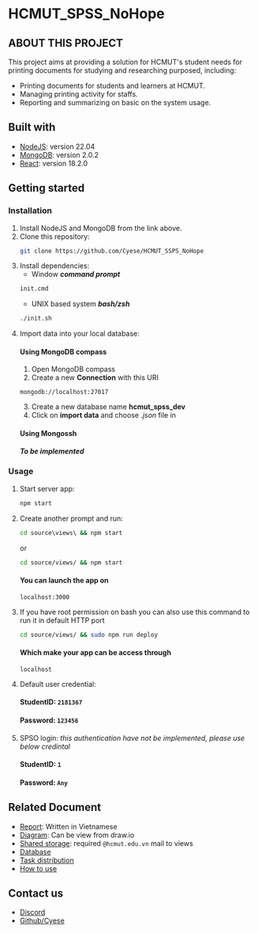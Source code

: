 # HCMUT_SPSS_NoHope
## ABOUT THIS PROJECT
This project aims at providing a solution for HCMUT's student needs for printing documents for studying and researching purposed, including:
* Printing documents for students and learners at HCMUT.
* Managing printing activity for staffs.
* Reporting and summarizing on basic on the system usage.
## Built with
* [NodeJS](https://nodejs.org/en/): version 22.04
* [MongoDB](https://www.mongodb.com/): version 2.0.2
* [React](https://react.dev/): version 18.2.0
## Getting started
### Installation
1. Install NodeJS and MongoDB from the link above.
1. Clone this repository:
    ```sh 
    git clone https://github.com/Cyese/HCMUT_SSPS_NoHope
    ```
1. Install dependencies:
    * Window ***command prompt*** 
    ```cmd
    init.cmd
    ```
    * UNIX based system ***bash/zsh***
    ```bash
    ./init.sh
    ```
1. Import data into your local database:
    #### Using MongoDB compass
    1. Open MongoDB compass
    1. Create a new **Connection** with this URI
    ```link
    mongodb://localhost:27017
    ```
    3. Create a new database name **hcmut_spss_dev**
    4. Click on **import data** and choose *.json* file in 
    #### Using Mongossh
    ***To be implemented***
### Usage
1. Start server app:
    ```sh
    npm start
    ```
2. Create another prompt and run:
    ```cmd
    cd source\views\ && npm start 
    ```
    or 
    ```sh
    cd source/views/ && npm start
    ```
    #### You can launch the app on 
    ```url
    localhost:3000
    ```
3. If you have root permission on bash you can also use this command to run it in default HTTP port
    ```bash
    cd source/views/ && sudo npm run deploy 
    ```
    #### Which make your app can be access through
    ```url
    localhost
    ```
4. Default user credential:
    #### StudentID: ```2181367```
    #### Password: ```123456```
5. SPSO login: *this authentication have not be implemented, please use below credintal*
    #### StudentID: ```1```
    #### Password: ```Any```
## Related Document
* [Report](https://www.overleaf.com/read/qffzghfpxbwp#7382a2): Written in Vietnamese
* [Diagram](https://drive.google.com/file/d/1jbRXG59iD57gZ3vsaZh-R-1fB8YuCRUg/view?usp=sharing): Can be view from draw.io
* [Shared storage](https://drive.google.com/drive/folders/1T8vE8RZ2W1LZoGF49q56EcJVNknD9Pmh?usp=sharing): required `@hcmut.edu.vn` mail to views
* [Database](./docs/database)
* [Task distribution](./docs/other/Task.xlsx)
* [How to use](./docs/other/guide.pdf)
## Contact us 
* [Discord](https://discord.gg/KM9cYgjG)
* [Github/Cyese](https://github.com/Cyese)